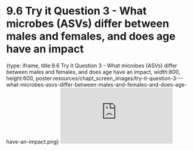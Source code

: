 # 9.6 Try it Question 3 - What microbes (ASVs) differ between males and females, and does age have an impact
 
{type: iframe, title:9.6 Try it Question 3 - What microbes (ASVs) differ between males and females, and does age have an impact, width:800, height:600, poster:resources/chapt_screen_images/try-it-question-3---what-microbes-asvs-differ-between-males-and-females-and-does-age-have-an-impact.png}
![](https://sayumiyork.github.io/miniCURE-16S_Test/try-it-question-3---what-microbes-asvs-differ-between-males-and-females-and-does-age-have-an-impact.html)
 

 

